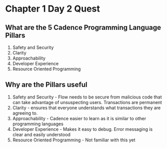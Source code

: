 # Chapter 1 Day 2 Quest

## What are the 5 Cadence Programming Language Pillars

1. Safety and Security
2. Clarity
3. Approachability
4. Developer Experience
5. Resource Oriented Programming

## Why are the Pillars useful

1. Safety and Security - Flow needs to be secure from malicious code that can take advantage of unsuspecting users.  Transactions are permanent
2. Clarity - ensures that everyone understands what transactions they are agreeing to.
3. Approachability - Cadence easier to learn as it is similar to other programming languages
4. Developer Experience - Makes it easy to debug.  Error messaging is clear and easily understood
5. Resource Oriented Programming - Not familiar with this yet
